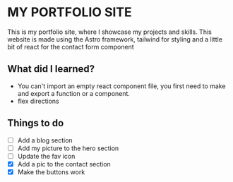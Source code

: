 # MY PORTFOLIO SITE

This is my portfolio site, where I showcase my projects and skills. This website is made using the Astro framework, tailwind for styling and a little bit of react for the contact form component

## What did I learned?

- You can't import an empty react component file, you first need to make and export a function or a component.
- flex directions

## Things to do

- [ ] Add a blog section
- [ ] Add my picture to the hero section
- [ ] Update the fav icon
- [x] Add a pic to the contact section
- [x] Make the buttons work
